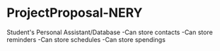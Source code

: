 # ProjectProposal-NERY

Student's Personal Assistant/Database
      -Can store contacts
      -Can store reminders
      -Can store schedules
      -Can store spendings
